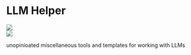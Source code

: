 # LLM Helper

![](https://img.shields.io/badge/tag-LLM-lightgrey)  
![](https://img.shields.io/badge/tag-tooling-lightgrey)


unopinioated miscellaneous tools and templates for working with LLMs
